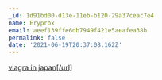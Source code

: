 ```yaml
---
_id: 1d91bd00-d13e-11eb-b120-29a37ceac7e4
name: Eryprox
email: aeef139ffe6db7949f421e5aeafea38b
permalink: false
date: '2021-06-19T20:37:08.162Z'
---
```

<a href=https://vsviagrav.com>viagra in japan[/url]
